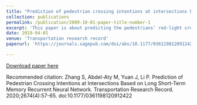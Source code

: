 ```yaml
---
title: "Prediction of pedestrian crossing intentions at intersections based on long short-term memory recurrent neural network"
collection: publications
permalink: /publication/2009-10-01-paper-title-number-1
excerpt: 'This paper is about predicting the pedestrians’ red-light crossing intentions using video data.'
date: 2019-04-01
venue: 'Transportation research record'
paperurl: 'https://journals.sagepub.com/doi/abs/10.1177/0361198120912422'

---
```



[Download paper here](http://shilezhang.github.io/files/paper1.pdf)

Recommended citation: Zhang S, Abdel-Aty M, Yuan J, Li P. Prediction of Pedestrian Crossing Intentions at Intersections Based on Long Short-Term Memory Recurrent Neural Network. Transportation Research Record. 2020;2674(4):57-65. doi:10.1177/0361198120912422